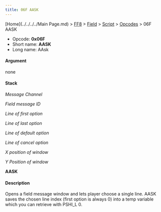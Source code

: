 ```yaml
---
title: 06F AASK
---
```


[Home](../../../../Main Page.md) > [FF8](../../../../FF8.md) > [Field](../../../Field.md) > [Script](../../Script.md) > [Opcodes](../Opcodes.md) > 06F AASK

-   Opcode: **0x06F**
-   Short name: **AASK**
-   Long name: AAsk

#### Argument

none

#### Stack

  
*Message Channel*

*Field message ID*

*Line of first option*

*Line of last option*

*Line of default option*

*Line of cancel option*

*X position of window*

*Y Position of window*

**AASK**

#### Description

Opens a field message window and lets player choose a single line. AASK saves the chosen line index (first option is always 0) into a temp variable which you can retrieve with PSHI\_L 0.
